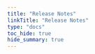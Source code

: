 ```yaml
---
title: "Release Notes"
linkTitle: "Release Notes"
type: "docs"
toc_hide: true
hide_summary: true
---
```



